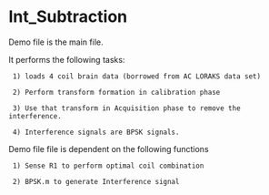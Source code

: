 # Int_Subtraction

Demo file is the main file.

It performs the following tasks:

     1) loads 4 coil brain data (borrowed from AC LORAKS data set) 
     
     2) Perform transform formation in calibration phase
     
     3) Use that transform in Acquisition phase to remove the interference.
     
     4) Interference signals are BPSK signals.

Demo file file is dependent on the following functions

     1) Sense R1 to perform optimal coil combination
     
     2) BPSK.m to generate Interference signal
 

